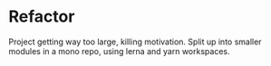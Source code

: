 # Refactor

Project getting way too large, killing motivation.
Split up into smaller modules in a mono repo, using lerna and yarn workspaces.
